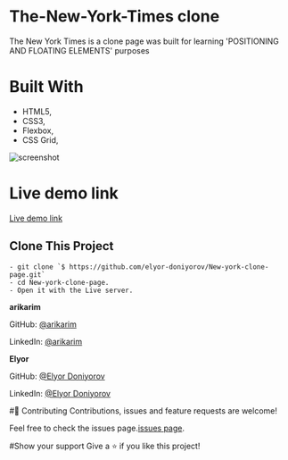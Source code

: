 # The-New-York-Times clone

The New York Times is a clone page was built for learning 'POSITIONING AND FLOATING ELEMENTS' purposes

# Built With

- HTML5, 
- CSS3, 
- Flexbox, 
- CSS Grid, 

![screenshot](./img/readme.png)

# Live demo link
[Live demo link](https://rawcdn.githack.com/elyor-doniyorov/New-york-clone-page/9c8d9d0859d1d8332599454a2a04e40928e82ddd/index.html)


## Clone This Project
```
- git clone `$ https://github.com/elyor-doniyorov/New-york-clone-page.git`
- cd New-york-clone-page.
- Open it with the Live server.
```


**arikarim**

 GitHub: [@arikarim](https://github.com/arikarim)
 
 LinkedIn: [@arikarim](https://www.linkedin.com/in/ari-karim-523bb81b3)

 **Elyor**

 GitHub: [@Elyor Doniyorov](https://github.com/elyor-doniyorov)
 
 LinkedIn: [@Elyor Doniyorov](https://www.linkedin.com/in/elyor-doniyorov/)


#🤝 Contributing
Contributions, issues and feature requests are welcome!

Feel free to check the issues page.[issues page]().

#Show your support
Give a ⭐️ if you like this project!

